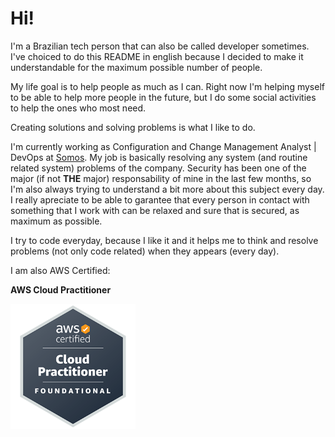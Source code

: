 # Hi!

I'm a Brazilian tech person that can also be called developer sometimes. I've choiced to do this README in english because I decided to make it understandable for the maximum possible number of people.

My life goal is to help people as much as I can. Right now I'm helping myself to be able to help more people in the future, but I do some social activities to help the ones who most need.

Creating solutions and solving problems is what I like to do.

I'm currently working as Configuration and Change Management Analyst | DevOps at <a href="https://somos.us" target="_blank">Somos</a>. My job is basically resolving any system (and routine related system) problems of the company. Security has been one of the major (if not **THE** major) responsability of mine in the last few months, so I'm also always trying to understand a bit more about this subject every day. I really apreciate to be able to garantee that every person in contact with something that I work with can be relaxed and sure that is secured, as maximum as possible.

I try to code everyday, because I like it and it helps me to think and resolve problems (not only code related) when they appears (every day).

I am also AWS Certified:

**AWS Cloud Practitioner**

<a href="https://www.credly.com/badges/2351bdbe-b8bd-408f-a2f3-45f878267b23/public_url" target="_blank"> <img src="cplogo.png" alt="AWS Cloud Practitioner Logo" width="200"/></a>

<!--
**newlomar/newlomar** is a ✨ _special_ ✨ repository because its `README.md` (this file) appears on your GitHub profile.

Here are some ideas to get you started:

- 🔭 I’m currently working on ...
- 🌱 I’m currently learning ...
- 👯 I’m looking to collaborate on ...
- 🤔 I’m looking for help with ...
- 💬 Ask me about ...
- 📫 How to reach me: ...
- 😄 Pronouns: ...
- ⚡ Fun fact: ...
-->

